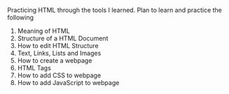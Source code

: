 Practicing HTML through the tools I learned.
Plan to learn and practice the following
1. Meaning of HTML
2. Structure of a HTML Document
3. How to edit HTML Structure
4. Text, Links, Lists and Images
5. How to create a webpage
6. HTML Tags
7. How to add CSS to webpage
8. How to add JavaScript to webpage
